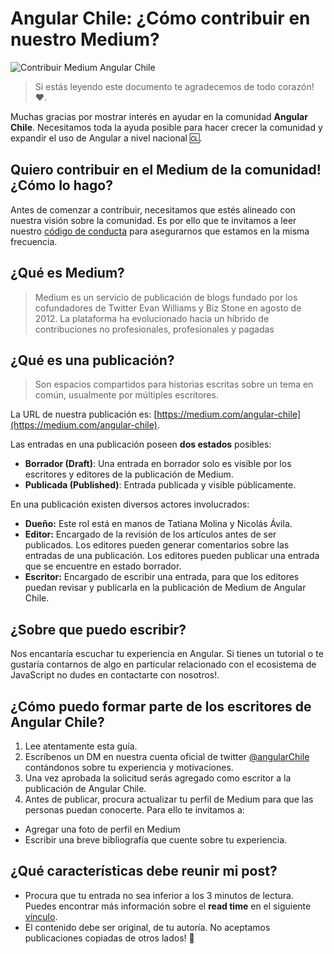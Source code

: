 # Angular Chile: ¿Cómo contribuir en nuestro Medium?

![Contribuir Medium Angular Chile](https://nicoavila.s3.amazonaws.com/angular-chile/angular-chile-contribuir-medium.png)

> Si estás leyendo este documento te agradecemos de todo corazón! :heart:.

Muchas gracias por mostrar interés en ayudar en la comunidad **Angular Chile**. Necesitamos toda la ayuda posible para hacer crecer la comunidad y expandir el uso de Angular a nivel nacional :cl:.

## Quiero contribuir en el Medium de la comunidad! ¿Cómo lo hago?

Antes de comenzar a contribuir, necesitamos que estés alineado con nuestra visión sobre la comunidad. Es por ello que te invitamos a leer nuestro [código de conducta](https://github.com/ngChile/code_of_conduct) para asegurarnos que estamos en la misma frecuencia.

## ¿Qué es Medium?
> Medium es un servicio de publicación de blogs fundado por los cofundadores de Twitter Evan Williams y Biz Stone en agosto de 2012.​ La plataforma ha evolucionado hacia un híbrido de contribuciones no profesionales, profesionales y pagadas

## ¿Qué es una publicación?
> Son espacios compartidos para historias escritas sobre un tema en común, usualmente por múltiples escritores.

La URL de nuestra publicación es: [https://medium.com/angular-chile](https://medium.com/angular-chile).  

Las entradas en una publicación poseen **dos estados** posibles:

* **Borrador (Draft)**: Una entrada en borrador solo es visible por los escritores y editores de la publicación de Medium.
* **Publicada (Published)**: Entrada publicada y visible públicamente.

En una publicación existen diversos actores involucrados:

* **Dueño:** Este rol está en manos de Tatiana Molina y Nicolás Ávila.
* **Editor:** Encargado de la revisión de los artículos antes de ser publicados. Los editores pueden generar comentarios sobre las entradas de una publicación. Los editores pueden publicar una entrada que se encuentre en estado borrador.
* **Escritor:** Encargado de escribir una entrada, para que los editores puedan revisar y publicarla en la publicación de Medium de Angular Chile.

## ¿Sobre que puedo escribir?
Nos encantaría escuchar tu experiencia en Angular. Si tienes un tutorial o te gustaría contarnos de algo en particular relacionado con el ecosistema de JavaScript no dudes en contactarte con nosotros!.  

## ¿Cómo puedo formar parte de los escritores de Angular Chile?
1. Lee atentamente esta guía.
2. Escríbenos un DM en nuestra cuenta oficial de twitter [@angularChile](https://twitter.com/angularChile) contándonos sobre tu experiencia y motivaciones.
3. Una vez aprobada la solicitud serás agregado como escritor a la publicación de Angular Chile.
4. Antes de publicar, procura actualizar tu perfil de Medium para que las personas puedan conocerte. Para ello te invitamos a:
* Agregar una foto de perfil en Medium
* Escribir una breve bibliografía que cuente sobre tu experiencia.

## ¿Qué características debe reunir mi post?
* Procura que tu entrada no sea inferior a los 3 minutos de lectura. Puedes encontrar más información sobre el **read time** en el siguiente [vínculo](https://help.medium.com/hc/en-us/articles/214991667-Read-time).
* El contenido debe ser original, de tu autoría. No aceptamos publicaciones copiadas de otros lados! :no_entry_sign:
